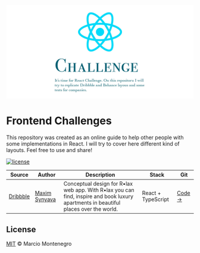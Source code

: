 <p align="center"><img src="header.jpg" alt="Challenge Accepeted"></p>

# Frontend Challenges

This repository was created as an online guide to help other people with some implementations in React. I will try to cover here different kind of layouts. Feel free to use and share!

[![license](https://img.shields.io/github/license/marciowelben/frontend_projects.svg)](/license)

| Source                                                                                               | Author                                              | Description                                                                                                                          | Stack              | Git                                                              |
| ---------------------------------------------------------------------------------------------------- | --------------------------------------------------- | ------------------------------------------------------------------------------------------------------------------------------------ | ------------------ | ---------------------------------------------------------------- |
| [Dribbble](https://dribbble.com/shots/11036108-Luxury-places-booking/attachments/2631175?mode=media) | [Maxim Synyava](https://dribbble.com/maxim_synyava) | Conceptual design for R•lax web app. With R•lax you can find, inspire and book luxury apartments in beautiful places over the world. | React + TypeScript | [Code ->](https://github.com/marciowelben/luxury-places-booking) |

## License

[MIT](/license) &copy; Marcio Montenegro
